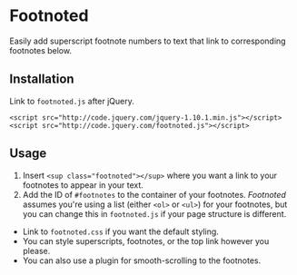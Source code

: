 # Footnoted
Easily add superscript footnote numbers to text that link to corresponding footnotes below.

## Installation
Link to `footnoted.js` after jQuery.

    <script src="http://code.jquery.com/jquery-1.10.1.min.js"></script>
    <script src="http://code.jquery.com/footnoted.js"></script>

## Usage
1. Insert `<sup class="footnoted"></sup>` where you want a link to your footnotes to appear in your text.
2. Add the ID of `#footnotes` to the container of your footnotes. _Footnoted_ assumes you're using a list (either `<ol>` or `<ul>`) for your footnotes, but you can change this in `footnoted.js` if your page structure is different.

- Link to `footnoted.css` if you want the default styling.
- You can style superscripts, footnotes, or the top link however you please.
- You can also use a plugin for smooth-scrolling to the footnotes.
